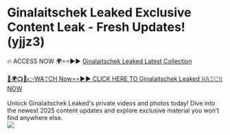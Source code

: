 # Ginalaitschek Leaked Exclusive Content Leak - Fresh Updates! (yjjz3)

🔥 ACCESS NOW 🌍==►► <a href="https://tinyurl.com/kvy9nzfs" rel="nofollow">Ginalaitschek Leaked Latest Collection</a>
<br><br>
[🔴🌍📺📱👉WA𝚃CH Now==►► CLICK HERE TO Ginalaitschek Leaked 𝚆𝙰𝚃𝙲𝙷 NOW](https://tinyurl.com/kvy9nzfs)
<br><br>
Unlock Ginalaitschek Leaked's private videos and photos today! Dive into the newest 2025 content updates and explore exclusive material you won’t find anywhere else.
<br>
<a href="https://tinyurl.com/kvy9nzfs" rel="nofollow" data-target="animated-image.originalLink"><img src="https://camo.githubusercontent.com/8a4f000d20f83aca3bf7ec5f350d767afa0574a8a352519fd8cfa583a6f93a33/68747470733a2f2f692e696d6775722e636f6d2f644a486b345a712e676966" data-canonical-src="https://i.imgur.com/dJHk4Zq.gif" style="max-width: 100%; display: inline-block;" data-target="animated-image.originalImage"></a>
<br>
